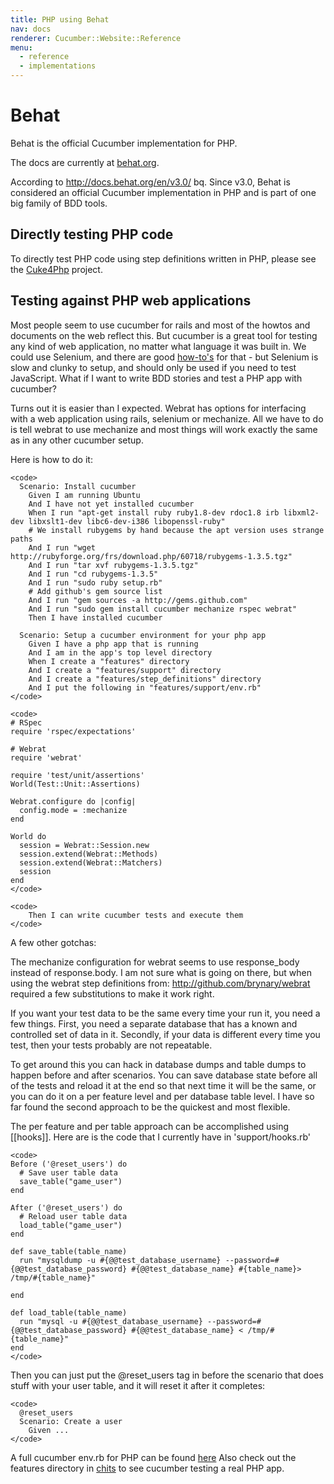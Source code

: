 ```yaml
---
title: PHP using Behat
nav: docs
renderer: Cucumber::Website::Reference
menu:
  - reference
  - implementations
---
```


# Behat

Behat is the official Cucumber implementation for PHP.

The docs are currently at [behat.org](http://behat.org).

According to http://docs.behat.org/en/v3.0/
bq. Since v3.0, Behat is considered an official Cucumber implementation in PHP and is part of one big family of BDD tools.

Directly testing PHP code
-------------------------

To directly test PHP code using step definitions written in PHP, please see the [Cuke4Php](https://github.com/olbrich/cuke4php) project.

Testing against PHP web applications
------------------------------------

Most people seem to use cucumber for rails and most of the howtos and documents on the web reflect this. But cucumber is a great tool for testing any kind of web application, no matter what language it was built in. We could use Selenium, and there are good [how-to's](http://wiki.github.com/cucumber/cucumber/setting-up-selenium) for that - but Selenium is slow and clunky to setup, and should only be used if you need to test JavaScript. What if I want to write BDD stories and test a PHP app with cucumber?

Turns out it is easier than I expected. Webrat has options for interfacing with a web application using rails, selenium or mechanize. All we have to do is tell webrat to use mechanize and most things will work exactly the same as in any other cucumber setup.

Here is how to do it:

    <code>
      Scenario: Install cucumber
        Given I am running Ubuntu
        And I have not yet installed cucumber
        When I run "apt-get install ruby ruby1.8-dev rdoc1.8 irb libxml2-dev libxslt1-dev libc6-dev-i386 libopenssl-ruby"
        # We install rubygems by hand because the apt version uses strange paths
        And I run "wget http://rubyforge.org/frs/download.php/60718/rubygems-1.3.5.tgz"
        And I run "tar xvf rubygems-1.3.5.tgz"
        And I run "cd rubygems-1.3.5"
        And I run "sudo ruby setup.rb"
        # Add github's gem source list
        And I run "gem sources -a http://gems.github.com"
        And I run "sudo gem install cucumber mechanize rspec webrat"
        Then I have installed cucumber

      Scenario: Setup a cucumber environment for your php app
        Given I have a php app that is running
        And I am in the app's top level directory
        When I create a "features" directory
        And I create a "features/support" directory
        And I create a "features/step_definitions" directory
        And I put the following in "features/support/env.rb"
    </code>

    <code>
    # RSpec
    require 'rspec/expectations'

    # Webrat
    require 'webrat'

    require 'test/unit/assertions'
    World(Test::Unit::Assertions)

    Webrat.configure do |config|
      config.mode = :mechanize
    end

    World do
      session = Webrat::Session.new
      session.extend(Webrat::Methods)
      session.extend(Webrat::Matchers)
      session
    end
    </code>

    <code>
        Then I can write cucumber tests and execute them
    </code>

A few other gotchas:

The mechanize configuration for webrat seems to use response\_body instead of response.body. I am not sure what is going on there, but when using the webrat step definitions from: http://github.com/brynary/webrat required a few substitutions to make it work right.

If you want your test data to be the same every time your run it, you need a few things. First, you need a separate database that has a known and controlled set of data in it. Secondly, if your data is different every time you test, then your tests probably are not repeatable.

To get around this you can hack in database dumps and table dumps to happen before and after scenarios. You can save database state before all of the tests and reload it at the end so that next time it will be the same, or you can do it on a per feature level and per database table level. I have so far found the second approach to be the quickest and most flexible.

The per feature and per table approach can be accomplished using \[\[hooks\]\]. Here are is the code that I currently have in 'support/hooks.rb'

    <code>
    Before ('@reset_users') do
      # Save user table data
      save_table("game_user")
    end

    After ('@reset_users') do
      # Reload user table data
      load_table("game_user")
    end

    def save_table(table_name)
      run "mysqldump -u #{@@test_database_username} --password=#{@@test_database_password} #{@@test_database_name} #{table_name}> /tmp/#{table_name}"

    end

    def load_table(table_name)
      run "mysql -u #{@@test_database_username} --password=#{@@test_database_password} #{@@test_database_name} < /tmp/#{table_name}"
    end
    </code>

Then you can just put the @reset\_users tag in before the scenario that does stuff with your user table, and it will reset it after it completes:

    <code>
      @reset_users
      Scenario: Create a user
        Given ...
    </code>

A full cucumber env.rb for PHP can be found [here](http://gist.github.com/188166)
Also check out the features directory in [chits](http://github.com/mikeymckay/chits) to see cucumber testing a real PHP app.
